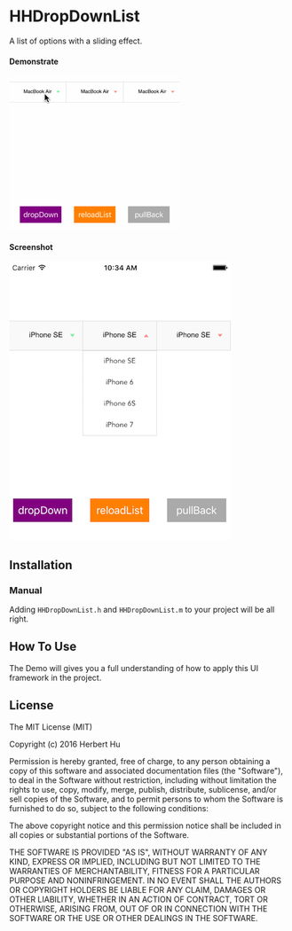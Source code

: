 # HHDropDownList
A list of options with a sliding effect.

#### Demonstrate
![image](HHDropDownListDemoGif.gif) 

#### Screenshot
![image2](HHDropDownListDemoShot.png)

## Installation
### Manual
Adding `HHDropDownList.h` and `HHDropDownList.m` to your project will be all right.
## How To Use

The Demo will gives you a full understanding of how to apply this UI framework in the project.

## License

The MIT License (MIT)

Copyright (c) 2016 Herbert Hu

Permission is hereby granted, free of charge, to any person obtaining a copy
of this software and associated documentation files (the "Software"), to deal
in the Software without restriction, including without limitation the rights
to use, copy, modify, merge, publish, distribute, sublicense, and/or sell
copies of the Software, and to permit persons to whom the Software is
furnished to do so, subject to the following conditions:

The above copyright notice and this permission notice shall be included in all
copies or substantial portions of the Software.

THE SOFTWARE IS PROVIDED "AS IS", WITHOUT WARRANTY OF ANY KIND, EXPRESS OR
IMPLIED, INCLUDING BUT NOT LIMITED TO THE WARRANTIES OF MERCHANTABILITY,
FITNESS FOR A PARTICULAR PURPOSE AND NONINFRINGEMENT. IN NO EVENT SHALL THE
AUTHORS OR COPYRIGHT HOLDERS BE LIABLE FOR ANY CLAIM, DAMAGES OR OTHER
LIABILITY, WHETHER IN AN ACTION OF CONTRACT, TORT OR OTHERWISE, ARISING FROM,
OUT OF OR IN CONNECTION WITH THE SOFTWARE OR THE USE OR OTHER DEALINGS IN THE
SOFTWARE.
